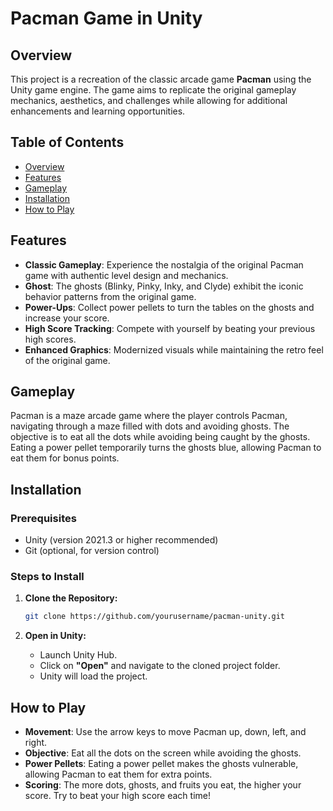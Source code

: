 # Pacman Game in Unity

## Overview
This project is a recreation of the classic arcade game **Pacman** using the Unity game engine. The game aims to replicate the original gameplay mechanics, aesthetics, and challenges while allowing for additional enhancements and learning opportunities.

## Table of Contents
- [Overview](#overview)
- [Features](#features)
- [Gameplay](#gameplay)
- [Installation](#installation)
- [How to Play](#how-to-play)

## Features
- **Classic Gameplay**: Experience the nostalgia of the original Pacman game with authentic level design and mechanics.
- **Ghost**: The ghosts (Blinky, Pinky, Inky, and Clyde) exhibit the iconic behavior patterns from the original game.
- **Power-Ups**: Collect power pellets to turn the tables on the ghosts and increase your score.
- **High Score Tracking**: Compete with yourself by beating your previous high scores.
- **Enhanced Graphics**: Modernized visuals while maintaining the retro feel of the original game.

## Gameplay
Pacman is a maze arcade game where the player controls Pacman, navigating through a maze filled with dots and avoiding ghosts. The objective is to eat all the dots while avoiding being caught by the ghosts. Eating a power pellet temporarily turns the ghosts blue, allowing Pacman to eat them for bonus points.

## Installation

### Prerequisites
- Unity (version 2021.3 or higher recommended)
- Git (optional, for version control)

### Steps to Install

1. **Clone the Repository:**
   ```bash
   git clone https://github.com/yourusername/pacman-unity.git
   ```

2. **Open in Unity:**
   - Launch Unity Hub.
   - Click on **"Open"** and navigate to the cloned project folder.
   - Unity will load the project.

## How to Play
- **Movement**: Use the arrow keys to move Pacman up, down, left, and right.
- **Objective**: Eat all the dots on the screen while avoiding the ghosts.
- **Power Pellets**: Eating a power pellet makes the ghosts vulnerable, allowing Pacman to eat them for extra points.
- **Scoring**: The more dots, ghosts, and fruits you eat, the higher your score. Try to beat your high score each time!
